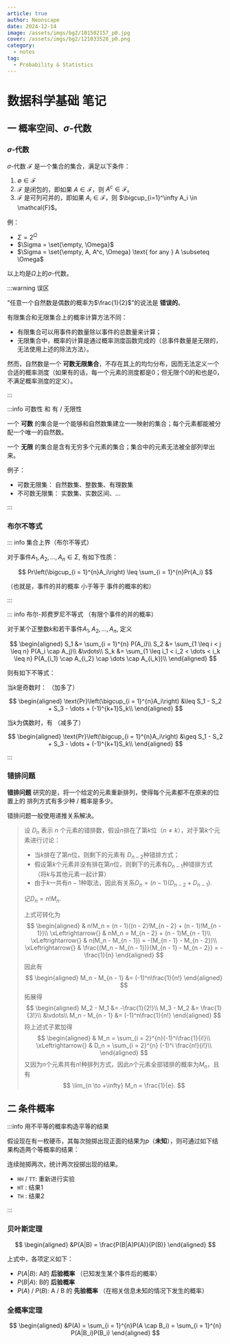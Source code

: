 ```yaml
---
article: true
author: Neonscape
date: 2024-12-14
image: /assets/imgs/bg2/101502157_p0.jpg
cover: /assets/imgs/bg2/121033528_p0.png
category:
  - notes
tag:
  - Probability & Statistics
---
```


# 数据科学基础 笔记

<!--more-->

## 一 概率空间、$\sigma$-代数

### $\sigma$-代数

$\sigma$-代数 $\mathcal{F}$ 是一个集合的集合，满足以下条件：

1. $\emptyset \in \mathcal{F}$
2. $\mathcal{F}$ 是闭包的，即如果 $A \in \mathcal{F}$，则 $A^c \in \mathcal{F}$。
3. $\mathcal{F}$ 是可列可并的，即如果 $A_i \in \mathcal{F}$，则 $\bigcup_{i=1}^\infty A_i \in \mathcal{F}$。

例：

- $\Sigma = 2^\Omega$
- $\Sigma = \set{\empty, \Omega}$
- $\Sigma = \set{\empty, A, A^c, \Omega} \text{ for any } A \subseteq \Omega$

以上均是$\Omega$上的$\sigma$-代数。

:::warning 误区

“任意一个自然数是偶数的概率为$\frac{1}{2}$”的说法是 **错误的**。

有限集合和无限集合上的概率计算方法不同：

- 有限集合可以用事件的数量除以事件的总数量来计算；
- 无限集合中，概率的计算是通过概率测度函数完成的（总事件数量是无限的，无法使用上述的除法方法）。

然而，自然数是一个 **可数无限集合**，不存在其上的均匀分布，因而无法定义一个合适的概率测度（如果有的话，每一个元素的测度都是0；但无限个0的和也是0，不满足概率测度的定义）。

:::

:::info 可数性 和 有 / 无限性

一个 **可数** 的集合是一个能够和自然数集建立一一映射的集合；每个元素都能被分配一个唯一的自然数。

一个 **无限** 的集合是含有无穷多个元素的集合；集合中的元素无法被全部列举出来。

例子：

- 可数无限集： 自然数集、整数集、有理数集
- 不可数无限集： 实数集、实数区间、...

:::

### 布尔不等式

::: info 集合上界（布尔不等式）

对于事件$A_1, A_2, \dots, A_n \in \Sigma$, 有如下性质：

$$
Pr\left(\bigcup_{i = 1}^{n}A_i\right) \leq \sum_{i = 1}^{n}Pr(A_i)
$$

（也就是，事件的并的概率 小于等于 事件的概率的和）

:::

::: info 布尔-邦费罗尼不等式 （有限个事件的并的概率）


对于某个正整数$k$和若干事件$A_1, A_2, \dots, A_n$, 定义

$$
\begin{aligned}
    S_1 &= \sum_{i = 1}^{n} P(A_i)\\
    S_2 &= \sum_{1 \leq i < j \leq n} P(A_i \cap A_j)\\
    &\vdots\\
    S_k &= \sum_{1 \leq i_1 < i_2 < \dots < i_k \leq n} P(A_{i_1} \cap A_{i_2} \cap \dots \cap A_{i_k})\\
\end{aligned}
$$

则有如下不等式：

当$k$是奇数时： （加多了）

$$
\begin{aligned}
    \text{Pr}\left(\bigcup_{i = 1}^{n}A_i\right) &\leq S_1 - S_2 + S_3 - \dots + (-1)^{k+1}S_k\\
\end{aligned}
$$

当$k$为偶数时，有 （减多了）

$$
\begin{aligned}
    \text{Pr}\left(\bigcup_{i = 1}^{n}A_i\right) &\geq S_1 - S_2 + S_3 - \dots + (-1)^{k+1}S_k\\
\end{aligned}
$$

:::

### 错排问题

**错排问题** 研究的是，将一个给定的元素重新排列，使得每个元素都不在原来的位置上的 排列方式有多少种 / 概率是多少。

错排问题一般使用递推关系解决。

> 设 $D_n$ 表示 $n$ 个元素的错排数，假设$n$排在了第$k$位（$n \neq k$），对于第$k$个元素进行讨论：
>
> - 当$k$排在了第$n$位，则剩下的元素有 $D_{n - 2}$种错排方式；
> - 假设第$k$个元素并没有排在第$n$位，则剩下的元素有$D_{n - 1}$种错排方式（将$k$与其他元素一起计算）
> - 由于$k$一共有$n - 1$种取法，因此有关系$D_n = (n - 1)(D_{n - 2} + D_{n - 1})$.
>
> 记$D_n = n!M_n$.
>
> 上式可转化为
> $$
\begin{aligned}
    & n!M_n = (n - 1)((n - 2)!M_{n - 2} + (n - 1)!M_{n - 1})\\
    \xLeftrightarrow{} & nM_n = M_{n - 2} + (n - 1)M_{n - 1}\\
    \xLeftrightarrow{} & n(M_n - M_{n - 1}) = -(M_{n - 1} - M_{n - 2})\\
    \xLeftrightarrow{} & \frac{(M_n - M_{n - 1})}{M_{n - 1} - M_{n - 2}} = -\frac{1}{n}
\end{aligned}
> $$
> 因此有
> $$
\begin{aligned}
    M_n - M_{n - 1} &= (-1)^n\frac{1}{n!}
\end{aligned}
> $$
> 拓展得
> $$
\begin{aligned}
    M_2 - M_1 &= -\frac{1}{2!}\\
    M_3 - M_2 &= \frac{1}{3!}\\
    &\vdots\\
    M_n - M_{n - 1} &= (-1)^n\frac{1}{n!}
\end{aligned}
> $$
> 将上述式子累加得
> $$
\begin{aligned}
    & M_n = \sum_{i = 2}^{n}(-1)^i\frac{1}{i!}\\
    \xLeftrightarrow{} & D_n = \sum_{i = 2}^{n} (-1)^i \frac{n!}{i!}\\
\end{aligned}
> $$
> 又因为$n$个元素共有$n!$种排列方式，因此$n$个元素全部错排的概率为$M_n$，且有
> $$
\lim_{n \to +\infty} M_n = \frac{1}{e}.
> $$

## 二 条件概率

:::info 用不平等的概率构造平等的结果

假设现在有一枚硬币，其每次抛掷出现正面的结果为$p$（**未知**），则可通过如下结果构造两个等概率的结果：

连续抛掷两次，统计两次投掷出现的结果。

- `HH` / `TT`: 重新进行实验
- `HT` : 结果1
- `TH` : 结果2

:::

### 贝叶斯定理

$$
\begin{aligned}
    &P(A|B) = \frac{P(B|A)P(A)}{P(B)}
\end{aligned}
$$

上式中，各项定义如下：

- $P(A|B)$: A的 **后验概率** （已知发生某个事件后的概率）
- $P(B|A)$: B的 **后验概率**
- $P(A)$ / $P(B)$: A / B 的 **先验概率** （在相关信息未知的情况下发生的概率）

### 全概率定理

$$
\begin{aligned}
    &P(A) = \sum_{i = 1}^{n}P(A \cap B_i) = \sum_{i = 1}^{n} P(A|B_i)P(B_i)
\end{aligned}
$$
